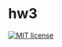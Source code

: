 # hw3

[![MIT license](https://img.shields.io/badge/license-MIT-blue.svg)](https://github.com/stormtrooper1859/fp-homework2020/blob/master/hw3/LICENSE)
